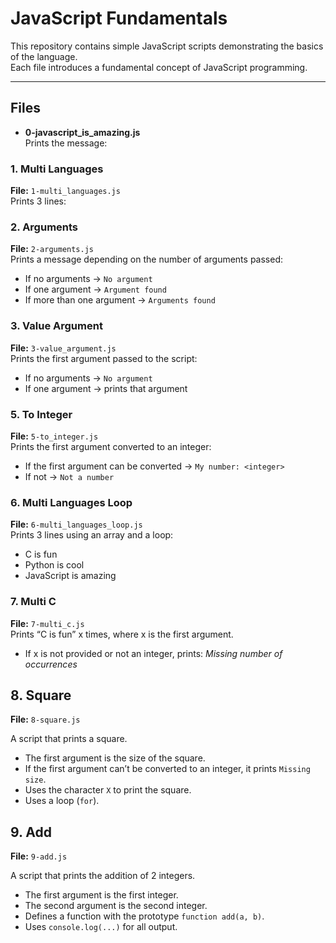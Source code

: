 # JavaScript Fundamentals

This repository contains simple JavaScript scripts demonstrating the basics of the language.  
Each file introduces a fundamental concept of JavaScript programming.

---

## Files

- **0-javascript_is_amazing.js**  
  Prints the message:  


### 1. Multi Languages
**File:** `1-multi_languages.js`  
Prints 3 lines:



### 2. Arguments
**File:** `2-arguments.js`  
Prints a message depending on the number of arguments passed:  
- If no arguments → `No argument`  
- If one argument → `Argument found`  
- If more than one argument → `Arguments found`

### 3. Value Argument
**File:** `3-value_argument.js`  
Prints the first argument passed to the script:  
- If no arguments → `No argument`  
- If one argument → prints that argument

### 5. To Integer
**File:** `5-to_integer.js`  
Prints the first argument converted to an integer:  
- If the first argument can be converted → `My number: <integer>`  
- If not → `Not a number`


### 6. Multi Languages Loop
**File:** `6-multi_languages_loop.js`  
Prints 3 lines using an array and a loop:  
- C is fun  
- Python is cool  
- JavaScript is amazing

### 7. Multi C
**File:** `7-multi_c.js`  
Prints “C is fun” x times, where x is the first argument.  
- If x is not provided or not an integer, prints: *Missing number of occurrences*

## 8. Square

**File:** `8-square.js`

A script that prints a square.

- The first argument is the size of the square.
- If the first argument can’t be converted to an integer, it prints `Missing size`.
- Uses the character `X` to print the square.
- Uses a loop (`for`).


## 9. Add

**File:** `9-add.js`

A script that prints the addition of 2 integers.

- The first argument is the first integer.
- The second argument is the second integer.
- Defines a function with the prototype `function add(a, b)`.
- Uses `console.log(...)` for all output.


